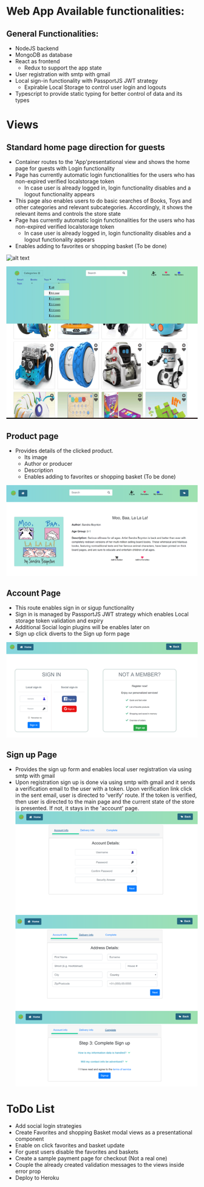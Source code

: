 # Web App Available functionalities:

## General Functionalities:
- NodeJS backend
- MongoDB as database
- React as frontend
	- Redux to support the app state
- User registration with smtp with gmail
- Local sign-in functionality with PassportJS JWT strategy
	- Expirable Local Storage to control user login and logouts
- Typescript to provide static typing for better control of data and its types

# Views
## Standard home page direction for guests
- Container routes to the 'App'presentational view and shows the home page for guests with Login functionality
- Page has currently automatic login functionalities for the users who has non-expired verified localstorage token
	- In case user is already logged in, login functionality disables and a logout functionality appears
- This page also enables users to do basic searches of Books, Toys and other categories and relevant subcategories. 
Accordingly, it shows the relevant items and controls the store state
- Page has currently automatic login functionalities for the users who has non-expired verified localstorage token
	- In case user is already logged in, login functionality disables and a logout functionality appears
- Enables adding to favorites or shopping basket (To be done)

![alt text](https://github.com/mesarikaya/WebShopWithReact/blob/master/snapshots/Capture1.PNG)

![alt text](https://github.com/mesarikaya/WebShopWithReact/blob/master/snapshots/Capture2.PNG)

## Product page
- Provides details of the clicked product. 
	- Its image
	- Author or producer
	- Description
	- Enables adding to favorites or shopping basket (To be done)

![alt text](https://github.com/mesarikaya/WebShopWithReact/blob/master/snapshots/Capture7.PNG)

## Account Page
- This route enables sign in or sigup functionality
- Sign in is managed by PassportJS JWT strategy which enables Local storage token validation and expiry
- Additional Social login plugins will be enables later on
- Sign up click diverts to the Sign up form page

![alt text](https://github.com/mesarikaya/WebShopWithReact/blob/master/snapshots/Capture3.PNG)

## Sign up Page
- Provides the sign up form and enables local user registration via using smtp with gmail
- Upon registration sign up is done via using smtp with gmail and it sends a verification email to the user with a token.
Upon verification link click in the sent email, user is directed to 'verify' route. If the token is verified, then user is directed
to the main page and the current state of the store is presented. If not, it stays in the 'account' page.
![alt text](https://github.com/mesarikaya/WebShopWithReact/blob/master/snapshots/Capture4.PNG)
![alt text](https://github.com/mesarikaya/WebShopWithReact/blob/master/snapshots/Capture5.PNG)
![alt text](https://github.com/mesarikaya/WebShopWithReact/blob/master/snapshots/Capture6.PNG)

# ToDo List
- Add social login strategies
- Create Favorites and shopping Basket modal views as a presentational component
- Enable on click favorites and basket update
- For guest users disable the favorites and baskets
- Create a sample payment page for checkout (Not a real one)
- Couple the already created validation messages to the views inside error prop
- Deploy to Heroku
